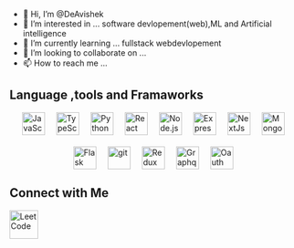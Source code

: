 - 👋 Hi, I’m @DeAvishek
- 👀 I’m interested in ... software devlopement(web),ML and Artificial intelligence
- 🌱 I’m currently learning ... fullstack webdevlopement
- 💞️ I’m looking to collaborate on ...
- 📫 How to reach me ...

<h2>Language ,tools and Framaworks</h2>
<div style="display: flex; justify-content: center; align-items: center; gap: 20px; flex-wrap: wrap;">
  <img src="https://cdn.jsdelivr.net/gh/devicons/devicon@latest/icons/javascript/javascript-original.svg" width="40" height="40" alt="JavaScript" />
  <img src="https://cdn.jsdelivr.net/gh/devicons/devicon@latest/icons/typescript/typescript-original.svg" width="40" height="40" alt="TypeScript" />
  <img src="https://cdn.jsdelivr.net/gh/devicons/devicon@latest/icons/python/python-original.svg" width="40" height="40" alt="Python" />
  <img src="https://cdn.jsdelivr.net/gh/devicons/devicon@latest/icons/react/react-original.svg" width="40" height="40" alt="React" />
  <img src="https://cdn.jsdelivr.net/gh/devicons/devicon@latest/icons/nodejs/nodejs-original.svg" width="40" height="40" alt="Node.js" />
  <img src="https://cdn.jsdelivr.net/gh/devicons/devicon@latest/icons/express/express-original.svg" width="40" height="40" alt="ExpressJs" />
  <img src="https://cdn.jsdelivr.net/gh/devicons/devicon@latest/icons/nextjs/nextjs-original.svg" width="40" height="40" alt="NextJs" />
  <img src="https://cdn.jsdelivr.net/gh/devicons/devicon@latest/icons/mongodb/mongodb-original.svg" width="40" height="40" alt="MongoDb" />
  <img src="https://cdn.jsdelivr.net/gh/devicons/devicon@latest/icons/flask/flask-original-wordmark.svg" width="40" height="40" alt="Flask"/>
  <img src="https://cdn.jsdelivr.net/gh/devicons/devicon@latest/icons/git/git-plain.svg" width="40" height="40" alt="git" />
  <img src="https://cdn.jsdelivr.net/gh/devicons/devicon@latest/icons/redux/redux-original.svg" width="40" height="40" alt="Redux"/>
  <img src="https://cdn.jsdelivr.net/gh/devicons/devicon@latest/icons/graphql/graphql-plain-wordmark.svg" width="40" height="40" alt="Graphql">
  <img src="https://cdn.jsdelivr.net/gh/devicons/devicon@latest/icons/oauth/oauth-original.svg" width="40" height="40" alt="Oauth"/>
  <!-- Add more icons here -->
</div>
<h2>Connect with Me</h2>
<div>
  <a href="https://leetcode.com/u/Code_or_Die" target="_blank">
    <img src="https://iconscout.com/lottie-animation/leetcode-logo-10982203_8859709" width="50" height="50" alt="LeetCode" />
  </a>
 
</div>

